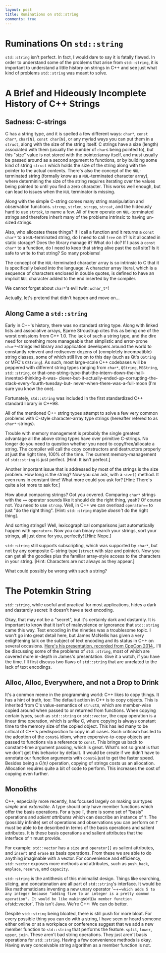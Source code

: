 ```yaml
---
layout: post
title: Ruminations on std::string
comments: true
---
```


# Ruminations On `std::string`

`std::string` isn't perfect. In fact, I would dare to say it is fatally flawed.
In order to understand some of the problems that arise from `std::string`, it
is important to understand a little history on strings in C++ and see just what
kind of problems `std::string` was meant to solve.

# A Brief and Hideously Incomplete History of C++ Strings

## Sadness: C-strings

C has a string type, and it is spelled a few different ways: `char*`,
`const char*`, `char[N]`, `const char[N]`, or any myriad ways you can put them
in a `struct`, along with the size of the string itself. C strings have a size
(length) associated with them (usually the number of `char`s being pointed to),
but this "size" value is not stored with the pointer/array itself, and must
usually be passed around as a second argument to functions, or by building some
kind of string `struct` which holds the size of the string along with the
pointer to the actual contents. There's also the concept of the
`NUL`-terminated string (formally know as a `NUL`-terminated character array),
where determining the size of the string requires iterating over the values
being pointed to until you find a zero character. This works well enough, but
can lead to issues when the `NUL` terminator is missing.

Along with the simple C-string comes many string manipulation and
observation functions. `strcmp`, `strlen`, `strcpy`, `strcat`, and the
hideously hard to use `strtok`, to name a few. All of them operate on
`NUL`-terminated strings and therefore inherit many of the problems intrinsic
to having un-sized strings.

Also, who allocates these things? If I call a function and it returns a
`const char*` to a `NUL`-terminated string, do I need to call `free` on it? Is
it allocated in static storage? Does the library manage it? What do I do? If
I pass a `const char*` to a function, do I need to keep that string alive past
the call site? Is it safe to write to that string? So many problems!

The concept of the `NUL`-terminated character array is so intrinsic to C that
it is specifically baked into the language: A character array literal, which is
a sequence of characters enclosed in double quotes, is defined to have an
implicit `NUL` character added to the end inserted by the compiler.

We cannot forget about `char*`'s evil twin: `wchar_t*`!

Actually, let's pretend that didn't happen and move on...

## Along Came a `std::string`

Early in C++'s history, there was no standard string type. Along with linked
lists and associative arrays, Bjarne Stroustrup cites this as being one of
the worst omissions from C++ 1.0. The lack of such a string type, and the dire
need for something more manageable than simplistic and error-prone
`char*`-strings led library and application developers around the world to
constantly reinvent and rediscover dozens of (completely incompatible) string
classes, some of which still live on to this day (such as Qt's `QString` or
MFC's `CString`). As such, most large-scale C++ codebases will be peppered with
different string types ranging from `char*`, `QString`, `MBString`, `std::string`,
or that-one-string-type-that-the-intern-down-the-hall-invented-thinking-it-was-
clever-but-it-actually-ended-up-corrupting-the-stack-every-fourth-tuesday-but-
never-when-there-was-a-full-moon (I'm sure you know the one).

Fortunately, `std::string` was included in the first standardized C++ standard
library in C++98.

All of the mentioned C++ string types attempt to solve a few very common
problems with C-style character-array type strings (hereafter refered to as
`char*`-strings).

Trouble with memory management is probably the single greatest advantage all the
above string types have over primitive C-strings. No longer do you need to
question whether you need to copy/free/allocate a string. The compiler will
call the copy constructors and destructors properly at just the right time,
100% of the time. The current memory-management of `std::string` is just
perfect. [Hint: It isn't perfect.]

Another important issue that is addressed by most of the strings is the size
problem. How long is the string? Now you can ask, with a `size()` method. It
even runs in constant time! What more could you ask for? [Hint: There's quite
a lot more to ask for.]

How about comparing strings? Got you covered. Comparing `char*` strings with
the `==` operator sounds like it should do the right thing, yeah? Of course not.
You need to use `strcmp`. Well, in C++ we can overload `operator==` to just
"do the right thing". [Hint: `std::string` maybe _doesn't_ do the right thing].

And sorting strings? Well, lexicographical comparisons just automatically
happen with `operator<`. Now you can binary search your strings, sort your
strings, all just done for you, perfectly! [Hint: Nope.]

`std::string` still supports subscripting, which was supported by `char*`, but
not by any composite C-string type (`struct` with size and pointer). Now you can
get all the goodies plus the familiar array-style access to the characters in
your string. [Hint: Characters are not always as they appear.]

What could possibly be wrong with such a string?

# The Potemkin String

`std::string`, while useful and practical for most applications, hides a dark
and dastardly secret: It doesn't have a text encoding.

Okay, that may not be a "secret", but it's certainly dark and dastardly. It is
important to know that it isn't of malevolence or ignorance that `std::string`
came this way. Text encoding in the nineties was a troublesome topic. I won't
go into great detail here, but James McNellis has given a very enlightening
talk on the subject of text encoding and its status in C++ on several
occasions. [Here's his presentation, recorded from CppCon 2014.](https://www.youtube.com/watch?v=n0GK-9f4dl8).
I'll be discussing some of the problems of `std::string`, most of which are
covered more in-depth in James's presentation. Give it a watch, if you have the
time. I'll first discuss two flaws of `std::string` that are unrelated to the
lack of text encodings.

## Alloc, Alloc, Everywhere, and not a Drop to Drink

It's a common meme in the programming world: C++ likes to copy things. It has a
hint of truth, too: The default action in C++ is to copy objects. This is
inherited from C's value-semantics of `struct`s, which are member-wise copied
around when passed to or returned from functions. When copying certain types,
such as `std::string` or `std::vector`, the copy operation is a linear time
operation, which is _unlike_ C, where copying is always constant time to the
memory size of the copied object. This has led many to be critical of C++'s
predisposition to copy in all cases. Such criticism has led to the adoption of
the `const&` idiom, where expensive-to-copy objects are passed to functions
via a reference to `const`. This brings us back to constant-time argument
passing, which is great. What's not so great is that we don't get this behavior
by default. It would be create if we didn't have to annotate our function
arguments with `const&` just to get the faster speed. Besides being a _O(n)_
operation, copying of strings costs us an allocation. Allocation requires quite
a bit of code to perform. This increases the cost of copying even further.

## Monoliths

C++, especially more recently, has focused largely on making our types _simple_
and _extensible_. A type should only have member functions which offer the basis
operations. For a type `T`, there is some set of "basis" operations and
_salient attributes_ which can describe an instance of `T`. The (possibly
infinite) set of operations and observations you can perform on `T` must be
able to be described in terms of the basis operations and salient attributes.
It is these basis operations and salient attributes that the interface of `T`
must provide.

For example: `std::vector` has a `size` and `operator[]` as salient attributes,
and `insert` and `erase` as basis operations. From these we are able to do
anything imaginable with a vector. For convenience and efficiency, `std::vector`
exposes more methods and attributes, such as `push_back`, `emplace`, `reserve`,
and `capacity`.

`std::string` is the antithesis of this minimalist design. Things like
searching, slicing, and concatenation are all part of `std::string`'s
interface. It would be like mathematicians inventing a new unary operator
'~+~` which adds 5 to any integer because "adding five to an integer is a
pretty common operation". It would be like making `sort()` a member function
of `std::vector`. This isn't Java. We're C++: We can do better.

Despite `std::string` being bloated, there is still push for more bloat. For
every possible thing you can do with a string, I have seen or heard someone
either online or at a workplace or conference suggest that we add a new member
function to `std::string` that performs the feature. `split`, `lower`,
`upper`, `join`. These aren't bad string operations. They just aren't basis
operations for `std::string`. Having a few convenience methods is okay. Having
every conceivable string algorithm as a member function is not.